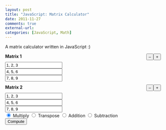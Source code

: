 ```yaml
---
layout: post
title: "JavaScript: Matrix Calculator"
date: 2011-11-27
comments: true
external-url:
categories: [JavaScript, Math]
---
```


<div class="matrix-post">
  <p>A matrix calculator written in JavaScript :)</p>
  <div class="matrix">
    <div style="margin: 10px 0">
      <b>Matrix 1</b>
      <input style="float:right" class="add btn btn-default" type="button" value="+"/>
      <input style="float:right" class="remove btn btn-default" type="button" value="&#8211;"/>
    </div>
    <div class="matrixA inputMatrix">
      <div class="matrix-row">
	<input type="text" value="1, 2, 3"/>
      </div>
      <div class="matrix-row">
	<input type="text" value="4, 5, 6"/>
      </div>
      <div class="matrix-row">
	<input type="text" value="7, 8, 9"/>
      </div>
    </div>
  </div>
  <div class="matrix">
    <div style="margin: 10px 0">
      <b>Matrix 2</b>
      <input style="float: right;" class="add btn btn-default" type="button" value="+"/>
      <input style="float: right;" class="remove btn btn-default" type="button" value="&#8211;"/>
    </div>
    <div class="matrixB inputMatrix">
      <div class="matrix-row">
	<input type="text" value="1, 2, 3"/>
      </div>
      <div class="matrix-row">
	<input type="text" value="4, 5, 6"/>
      </div>
      <div class="matrix-row">
	<input type="text" value="7, 8, 9"/>
      </div>
    </div>
  </div>
  <div id="selection">
    <input type="radio" name="method" id="multiply" value="multiply" checked="checked">
    <label for="multiply">Multiply</label>
    <input type="radio" name="method" id="transpose" value="transpose"/>
    <label for="transpose">Transpose</label>
    <input type="radio" name="method" id="add" value="add"/>
    <label for="add">Addition</label>
    <input type="radio" name="method" id="substract" value="subtract"/>
    <label for="substract">Subtraction</label>
  </div>
  <div id="compute">
    <input class="btn btn-info" type="button" value="Compute"/>
  </div>
  <div id="answer"></div>
  <script src="/javascripts/custom/matrix.js" type="text/javascript"></script>
</div>
